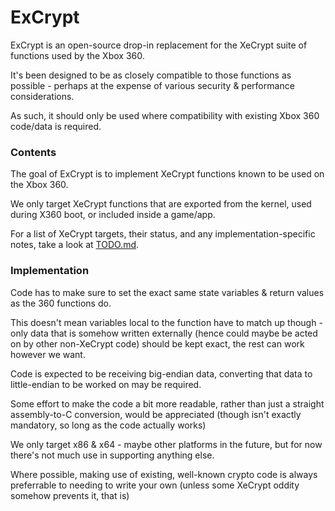 # ExCrypt

ExCrypt is an open-source drop-in replacement for the XeCrypt suite of functions used by the Xbox 360.

It's been designed to be as closely compatible to those functions as possible - perhaps at the expense of various security & performance considerations.

As such, it should only be used where compatibility with existing Xbox 360 code/data is required. 

### Contents

The goal of ExCrypt is to implement XeCrypt functions known to be used on the Xbox 360.

We only target XeCrypt functions that are exported from the kernel, used during X360 boot, or included inside a game/app.

For a list of XeCrypt targets, their status, and any implementation-specific notes, take a look at [TODO.md](TODO.md).

### Implementation

Code has to make sure to set the exact same state variables & return values as the 360 functions do.

This doesn't mean variables local to the function have to match up though - only data that is somehow written externally (hence could maybe be acted on by other non-XeCrypt code) should be kept exact, the rest can work however we want.

Code is expected to be receiving big-endian data, converting that data to little-endian to be worked on may be required.

Some effort to make the code a bit more readable, rather than just a straight assembly-to-C conversion, would be appreciated (though isn't exactly mandatory, so long as the code actually works)

We only target x86 & x64 - maybe other platforms in the future, but for now there's not much use in supporting anything else.

Where possible, making use of existing, well-known crypto code is always preferrable to needing to write your own (unless some XeCrypt oddity somehow prevents it, that is)
